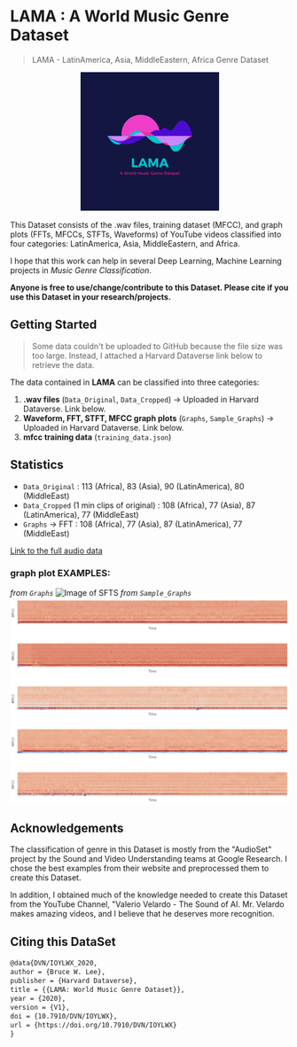 # LAMA : A World Music Genre Dataset
> LAMA - LatinAmerica, Asia, MiddleEastern, Africa Genre Dataset

<p align="center">
<img src="/readme_images/LAMA.png" alt="MusicGenreClassification" width="250">
</p>

This Dataset consists of the .wav files, training dataset (MFCC), and graph plots (FFTs, MFCCs, STFTs, Waveforms) of YouTube videos classified into four categories: LatinAmerica, Asia, MiddleEastern, and Africa. 

I hope that this work can help in several Deep Learning, Machine Learning projects in *Music Genre Classification*. 

**Anyone is free to use/change/contribute to this Dataset. Please cite if you use this Dataset in your research/projects.**

## Getting Started
> Some data couldn't be uploaded to GitHub because the file size was too large. Instead, I attached a Harvard Dataverse link below to retrieve the data.

The data contained in **LAMA** can be classified into three categories: 
1. **.wav files** (`Data_Original`, `Data_Cropped`) -> Uploaded in Harvard Dataverse. Link below.
2. **Waveform, FFT, STFT, MFCC graph plots** (`Graphs`, `Sample_Graphs`) -> Uploaded in Harvard Dataverse. Link below.
3. **mfcc training data** (`training_data.json`)

## Statistics
- `Data_Original` : 113 (Africa), 83 (Asia), 90 (LatinAmerica), 80 (MiddleEast)
- `Data_Cropped` (1 min clips of original) : 108 (Africa), 77 (Asia), 87 (LatinAmerica), 77 (MiddleEast)
- `Graphs` -> FFT : 108 (Africa), 77 (Asia), 87 (LatinAmerica), 77 (MiddleEast)

[Link to the full audio data](https://doi.org/10.7910/DVN/IOYLWX)

### graph plot EXAMPLES:
*from `Graphs`*
![Image of SFTS](/readme_images/SFTS_example.png)
*from `Sample_Graphs`*
![Image of MFCC](/readme_images/MFCC_example.png)

## Acknowledgements
The classification of genre in this Dataset is mostly from the "AudioSet" project by the Sound and Video Understanding teams at Google Research. I chose the best examples from their website and preprocessed them to create this Dataset.

In addition, I obtained much of the knowledge needed to create this Dataset from the YouTube Channel, "Valerio Velardo - The Sound of AI. Mr. Velardo makes amazing videos, and I believe that he deserves more recognition.

## Citing this DataSet
```
@data{DVN/IOYLWX_2020,
author = {Bruce W. Lee},
publisher = {Harvard Dataverse},
title = {{LAMA: World Music Genre Dataset}},
year = {2020},
version = {V1},
doi = {10.7910/DVN/IOYLWX},
url = {https://doi.org/10.7910/DVN/IOYLWX}
}
```
